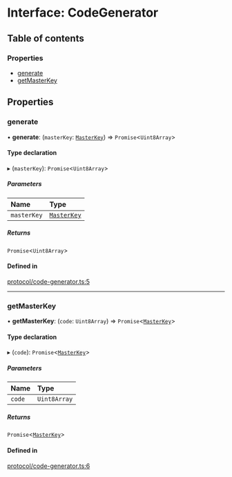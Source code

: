 # Interface: CodeGenerator

## Table of contents

### Properties

- [generate](CodeGenerator.md#generate)
- [getMasterKey](CodeGenerator.md#getmasterkey)

## Properties

### generate

• **generate**: (`masterKey`: [`MasterKey`](../classes/MasterKey.md)) => `Promise`<`Uint8Array`\>

#### Type declaration

▸ (`masterKey`): `Promise`<`Uint8Array`\>

##### Parameters

| Name | Type |
| :------ | :------ |
| `masterKey` | [`MasterKey`](../classes/MasterKey.md) |

##### Returns

`Promise`<`Uint8Array`\>

#### Defined in

[protocol/code-generator.ts:5](https://gitlab.com/i3-market/code/wp3/t3.2/i3m-wallet-monorepo/-/blob/1ab480d/packages/wallet-protocol/src/ts/protocol/code-generator.ts#L5)

___

### getMasterKey

• **getMasterKey**: (`code`: `Uint8Array`) => `Promise`<[`MasterKey`](../classes/MasterKey.md)\>

#### Type declaration

▸ (`code`): `Promise`<[`MasterKey`](../classes/MasterKey.md)\>

##### Parameters

| Name | Type |
| :------ | :------ |
| `code` | `Uint8Array` |

##### Returns

`Promise`<[`MasterKey`](../classes/MasterKey.md)\>

#### Defined in

[protocol/code-generator.ts:6](https://gitlab.com/i3-market/code/wp3/t3.2/i3m-wallet-monorepo/-/blob/1ab480d/packages/wallet-protocol/src/ts/protocol/code-generator.ts#L6)
